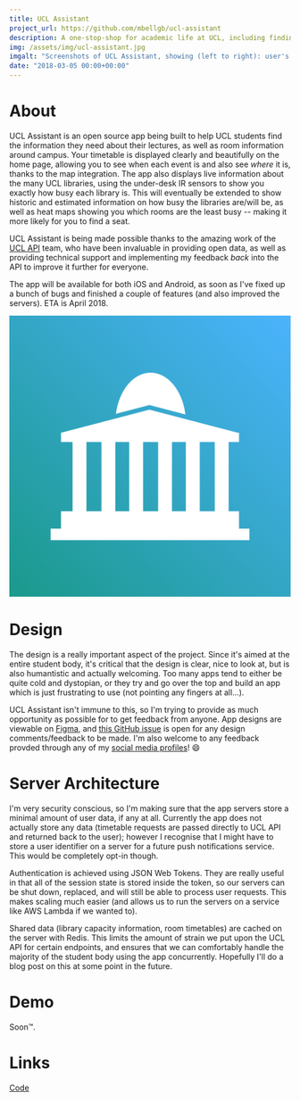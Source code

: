 ```yaml
---
title: UCL Assistant
project_url: https://github.com/mbellgb/ucl-assistant
description: A one-stop-shop for academic life at UCL, including finding lecturers, free rooms and library spaces.
img: /assets/img/ucl-assistant.jpg
imgalt: "Screenshots of UCL Assistant, showing (left to right): user's timetable for a given date, how many desks in a given library are free (along with a history data chart), and a list of all of the study spaces with an indicator showing how busy they are"
date: "2018-03-05 00:00+00:00"
---
```


# About

UCL Assistant is an open source app being built to help UCL students find the
information they need about their lectures, as well as room information
around campus. Your timetable is displayed clearly and beautifully on the
home page, allowing you to see when each event is and also see _where_ it is,
thanks to the map integration. The app also displays live information about
the many UCL libraries, using the under-desk IR sensors to show you exactly
how busy each library is. This will eventually be extended to show historic
and estimated information on how busy the libraries are/will be, as well as
heat maps showing you which rooms are the least busy -- making it more likely
for you to find a seat.

UCL Assistant is being made possible thanks to the amazing work of the [UCL
API](//uclapi.com) team, who have been invaluable in providing open data, as
well as providing technical support and implementing my feedback _back_ into
the API to improve it further for everyone.

The app will be available for both iOS and Android, as soon as I've fixed up
a bunch of bugs and finished a couple of features (and also improved the
servers). ETA is April 2018.

![UCL Assistant Logo](/assets/img/ucl-assistant-logo.png)

# Design

The design is a really important aspect of the project. Since it's aimed at
the entire student body, it's critical that the design is clear, nice to look
at, but is also humantistic and actually welcoming. Too many apps tend to
either be quite cold and dystopian, or they try and go over the top and build
an app which is just frustrating to use (not pointing any fingers at all...).

UCL Assistant isn't immune to this, so I'm trying to provide as much
opportunity as possible for to get feedback from anyone. App designs are
viewable on [Figma](https://www.figma.com/file/abLsyJWhUgU6qL5bFvGvwC5j/App),
and [this GitHub issue](https://github.com/mbellgb/ucl-assistant/issues/1) is
open for any design comments/feedback to be made. I'm also welcome to any
feedback provded through any of my [social media profiles](/contact)! :smile:

# Server Architecture

I'm very security conscious, so I'm making sure that the app servers store a
minimal amount of user data, if any at all. Currently the app does not
actually store any data (timetable requests are passed directly to UCL API
and returned back to the user); however I recognise that I might have to
store a user identifier on a server for a future push notifications service.
This would be completely opt-in though.

Authentication is achieved using JSON Web Tokens. They are really useful in
that all of the session state is stored inside the token, so our servers can
be shut down, replaced, and will still be able to process user requests. This
makes scaling much easier (and allows us to run the servers on a service like
AWS Lambda if we wanted to).

Shared data (library capacity information, room timetables) are cached on the
server with Redis. This limits the amount of strain we put upon the UCL API
for certain endpoints, and ensures that we can comfortably handle the
majority of the student body using the app concurrently. Hopefully I'll do a
blog post on this at some point in the future.

# Demo

Soon:tm:.

# Links

<div class="buttons"><a href="//github.com/mbellgb/ucl-assistant" class="button"><i data-feather="github"></i> Code</a>
</div>
